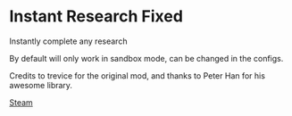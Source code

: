 # Instant Research Fixed

Instantly complete any research

By default will only work in sandbox mode, can be changed in the configs.


Credits to trevice for the original mod, and thanks to Peter Han for his awesome library.

[Steam](https://steamcommunity.com/sharedfiles/filedetails/?id=3034422919)